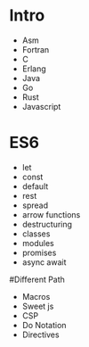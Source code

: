 # Intro

* Asm
* Fortran
* C
* Erlang
* Java
* Go
* Rust
* Javascript

# ES6

* let
* const
* default
* rest
* spread
* arrow functions
* destructuring
* classes
* modules
* promises
* async await

#Different Path

* Macros
* Sweet js
* CSP
* Do Notation
* Directives







